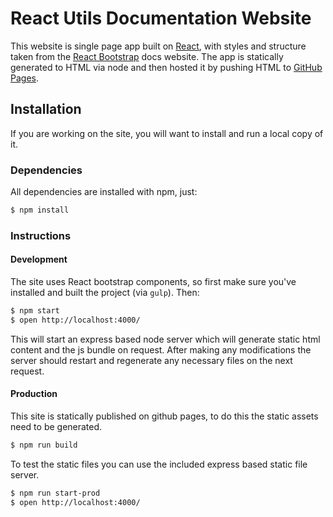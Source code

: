 # React Utils Documentation Website

This website is single page app built on [React](http://facebook.github.io/react/), with styles and structure taken from the [React Bootstrap](http://react-bootstrap.github.io/) docs website.
The app is statically generated to HTML via node and then hosted it by pushing HTML to [GitHub Pages](http://pages.github.com/).

## Installation

If you are working on the site, you will want to install and run a local copy of it.

### Dependencies

All dependencies are installed with npm, just:

```sh
$ npm install
```

### Instructions

#### Development

The site uses React bootstrap components, so first make sure you've installed and built the project (via `gulp`). Then:

```sh
$ npm start
$ open http://localhost:4000/
```

This will start an express based node server which will generate static html content and the js bundle on request. After making any modifications the server should restart and regenerate any necessary files on the next request.

#### Production

This site is statically published on github pages, to do this the static assets need to be generated.

```sh
$ npm run build
```

To test the static files you can use the included express based static file server.

```sh
$ npm run start-prod
$ open http://localhost:4000/
```
